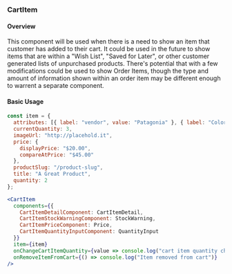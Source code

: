 ### CartItem 

#### Overview
This component will be used when there is a need to show an item that customer has added to their cart.
It could be used in the future to show items that are within a "Wish List", "Saved for Later", or other customer generated lists of unpurchased products. There's potential that with a few modifications could be used to show Order Items, though the type and amount of information shown within an order item may be different enough to warrent a separate component.

#### Basic Usage
```jsx
const item = {
  attributes: [{ label: "vendor", value: "Patagonia" }, { label: "Color", value: "Red" }, { label: "Size", value: "Medium" }],
  currentQuantity: 3,
  imageUrl: "http://placehold.it",
  price: {
    displayPrice: "$20.00",
    compareAtPrice: "$45.00"
  },
  productSlug: "/product-slug",
  title: "A Great Product",
  quantity: 2
};

<CartItem
  components={{
    CartItemDetailComponent: CartItemDetail,
    CartItemStockWarningComponent: StockWarning,
    CartItemPriceComponent: Price,
    CartItemQuantityInputComponent: QuantityInput
  }}
  item={item}
  onChangeCartItemQuantity={value => console.log("cart item quantity changed to", value)}
  onRemoveItemFromCart={() => console.log("Item removed from cart")}
/>
```
